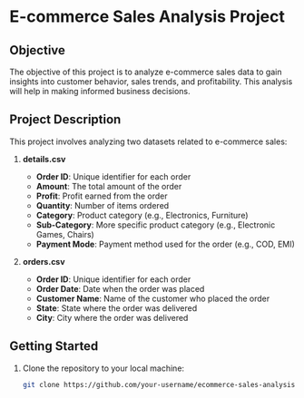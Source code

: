 # E-commerce Sales Analysis Project

## Objective
The objective of this project is to analyze e-commerce sales data to gain insights into customer behavior, sales trends, and profitability. This analysis will help in making informed business decisions.

## Project Description
This project involves analyzing two datasets related to e-commerce sales:

1. **details.csv**
   - **Order ID**: Unique identifier for each order
   - **Amount**: The total amount of the order
   - **Profit**: Profit earned from the order
   - **Quantity**: Number of items ordered
   - **Category**: Product category (e.g., Electronics, Furniture)
   - **Sub-Category**: More specific product category (e.g., Electronic Games, Chairs)
   - **Payment Mode**: Payment method used for the order (e.g., COD, EMI)

2. **orders.csv**
   - **Order ID**: Unique identifier for each order
   - **Order Date**: Date when the order was placed
   - **Customer Name**: Name of the customer who placed the order
   - **State**: State where the order was delivered
   - **City**: City where the order was delivered

## Getting Started
1. Clone the repository to your local machine:
   ```bash
   git clone https://github.com/your-username/ecommerce-sales-analysis.git

